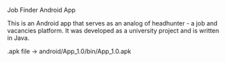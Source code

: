 Job Finder Android App

This is an Android app that serves as an analog of headhunter - a job and vacancies platform. It was developed as a university project and is written in Java.

.apk file -> android/App_1.0/bin/App_1.0.apk
